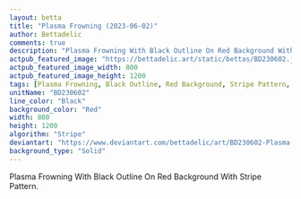 ```yaml
---
layout: betta
title: "Plasma Frowning (2023-06-02)"
author: Bettadelic
comments: true
description: "Plasma Frowning With Black Outline On Red Background With Stripe Pattern."
actpub_featured_image: "https://bettadelic.art/static/bettas/BD230602.jpg"
actpub_featured_image_width: 800
actpub_featured_image_height: 1200
tags: [Plasma Frowning, Black Outline, Red Background, Stripe Pattern, June 2023]
unitName: "BD230602"
line_color: "Black"
background_color: "Red"
width: 800
height: 1200
algorithm: "Stripe"
deviantart: "https://www.deviantart.com/bettadelic/art/BD230602-Plasma-Frowning-2023-06-02-965375254"
background_type: "Solid"
---
```


Plasma Frowning With Black Outline On Red Background With Stripe Pattern.
